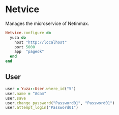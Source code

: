 # Netvice

Manages the microservice of Netinmax.

```ruby
Netvice.configure do
  yuza do
    host "http://localhost"
    port 5000
    app  "pageok"
  end
end
```

## User

```ruby
user = Yuza::User.where_id("5")
user.name = "Adam"
user.save
user.change_password("Password01", "Password01")
user.attempt_login("Password01")
```
